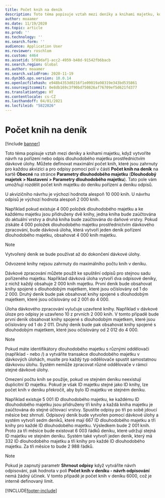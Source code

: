 ```yaml
---
title: Počet knih na deník
description: Toto téma popisuje vztah mezi deníky a knihami majetku, když vytvoříte návrh na pořízení nebo odpis dlouhodobého majetku prostřednictvím dávkové úlohy. Můžete definovat maximální počet knih, které jsou zahrnuty pro každou akvizici a pro odpisy.
author: moaamer
ms.date: 11/19/2020
ms.topic: article
ms.prod: ''
ms.technology: ''
ms.search.form: ''
audience: Application User
ms.reviewer: roschlom
ms.custom: 4464
ms.assetid: 5f89daf1-acc2-4959-b48d-91542fb6bacb
ms.search.region: Global
ms.author: moaamer
ms.search.validFrom: 2020-11-19
ms.dyn365.ops.version: 10.0.14
ms.openlocfilehash: e948b4353d0216f1e09019a98319e343bd535861
ms.sourcegitcommit: 0e8db169c3f90bd750826af76709ef5d621fd377
ms.translationtype: HT
ms.contentlocale: cs-CZ
ms.lasthandoff: 04/01/2021
ms.locfileid: "5822026"
---
```

# <a name="number-of-books-per-journal"></a>Počet knih na deník

[!include [banner](../includes/banner.md)]

Toto téma popisuje vztah mezi deníky a knihami majetku, když vytvoříte návrh na pořízení nebo odpis dlouhodobého majetku prostřednictvím dávkové úlohy. Můžete definovat maximální počet knih, které jsou zahrnuty pro každou akvizici a pro odpisy pomocí polí v části **Počet knih na deník** na kartě **Obecné** na stránce **Parametry dlouhodobého majetku** (**Dlouhodobý majetek \> Nastavení \> Parametry dlouhodobého majetku**). Tato pole vám umožňují rozdělit počet knih majetku do deníku pořízení a deníku odpisů.

U akvizičního návrhu je výchozí hodnota alespoň 10 000 knih. U návrhu odpisů je výchozí hodnota alespoň 2 000 knih.

Například pokud existuje 4 000 položek dlouhodobého majetku a ke každému majetku jsou přidruženy dvě knihy, jedna kniha bude zaúčtována do aktuální vrstvy a druhá kniha bude zaúčtována do daňové vrstvy. Pokud získáte 4 000 položek dlouhodobého majetku prostřednictvím dávkového zpracování, bude dávková úloha, která vytvoří jeden deník pořízení dlouhodobého majetku, obsahovat 4 000 knih majetku.

> [!NOTE]
> Vytvořený deník se bude používat až do dokončení dávkové úlohy.
>
> Odvozené knihy nejsou zahrnuty do maximálního počtu knih v deníku.

Dávkové zpracování můžete použít ke spuštění odpisů pro stejnou sadu pořízeného majetku. Například dávková úloha vytvoří dva odpisové deníky, z nichž každý obsahuje 2 000 knih majetku. První deník bude obsahovat knihy spojené s dlouhodobým majetkem, které jsou očíslovány od 1 do 2 000. Druhý deník bude pak obsahovat knihy spojené s dlouhodobým majetkem, které jsou očíslovány od 2 001 do 4 000.

Úloha dávkového zpracování vylučuje uzavřené knihy. Například v dávkové úloze pro odpisy je uzavřeno 10 z prvních 2 000 knih. V tomto případě bude první deník obsahovat knihy spojené s dlouhodobým majetkem, které jsou očíslovány od 1 do 2 011. Druhý deník bude pak obsahovat knihy spojené s dlouhodobým majetkem, které jsou očíslovány od 2 012 do 4 000.

> [!NOTE]
> Pokud máte identifikátory dlouhodobého majetku s různými oddělovači (například - nebo /) a vytváříte transakce dlouhodobého majetku v dávkových úlohách, musíte pro každý typ oddělovače spustit samostatnou dávkovou úlohu. Systém nemůže zpracovat různé oddělovače v rámci stejné dávkové úlohy.

Omezení počtu knih se použije, pokud ve stejném deníku neexistují duplicitní ID majetku. Pokud je však ID majetku stejné jako ID knihy, lze počet knih v deníku překročit, aby bylo ID majetku ve stejném deníku.

Například existuje 5 001 ID dlouhodobého majetku, ke každému ID dlouhodobého majetku jsou přidruženy tři knihy a každá kniha majetku je zaúčtována do stejné účtovací vrstvy. Spustíte odpisy po tři po sobě jdoucí měsíce bez shrnutí.  Odpisový deník bude vytvořen pomocí dávkové úlohy a systém vytvoří sedm deníků, které mají 667 ID dlouhodobého majetku a tři knihy pro každé ID dlouhodobého majetku. Výsledkem bude 2 001 knih. Proto za tři měsíce bude existovat 6 003 řádků deníku, které udržují stejná ID majetku ve stejném deníku. Systém také vytvoří jeden deník, který má 332 ID dlouhodobého majetku a tři knihy pro každé ID dlouhodobého majetku. Za tři měsíce to bude 2 988 řádků.

> [!NOTE] 
> Pokud je zapnutý parametr **Shrnout odpisy** když vytváříte návrh odpisování, pak hodnota v poli **Počet knih v deníku - návrh odpisování** nemá žádný účinek. V tomto případě je počet knih v deníku 6000, což je interně definovaný limit.


[!INCLUDE[footer-include](../../includes/footer-banner.md)]
